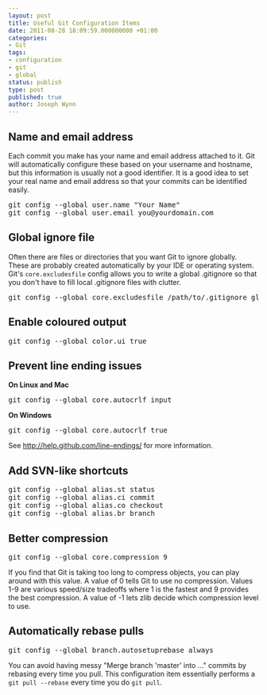 ```yaml
---
layout: post
title: Useful Git Configuration Items
date: 2011-08-28 18:09:59.000000000 +01:00
categories:
- Git
tags:
- configuration
- git
- global
status: publish
type: post
published: true
author: Joseph Wynn
---
```

<h2 id="name-and-email-address">Name and email address</h2>
<p>Each commit you make has your name and email address attached to it. Git will automatically configure these based on your username and hostname, but this information is usually not a good identifier. It is a good idea to set your real name and email address so that your commits can be identified easily.</p>
<pre class="no-highlight">git config --global user.name "Your Name"
git config --global user.email you@yourdomain.com</pre>
<h2 id="global-ignore-file">Global ignore file</h2>
<p>Often there are files or directories that you want Git to ignore globally. These are probably created automatically by your IDE or operating system. Git's <code>core.excludesfile</code> config allows you to write a global .gitignore so that you don't have to fill local .gitignore files with clutter.</p>
<pre class="no-highlight">git config --global core.excludesfile /path/to/.gitignore_global</pre>
<p><!--more--></p>
<h2 id="enable-coloured-output">Enable coloured output</h2>
<pre class="no-highlight">git config --global color.ui true</pre>
<h2 id="prevent-line-ending-issues">Prevent line ending issues</h2>
<p><strong>On Linux and Mac</strong></p>
<pre class="no-highlight">git config --global core.autocrlf input</pre>
<p><strong>On Windows</strong></p>
<pre class="no-highlight">git config --global core.autocrlf true</pre>
<p>See <a href="http://help.github.com/line-endings/">http://help.github.com/line-endings/</a> for more information.</p>
<h2 id="add-svn-like-shortcuts">Add SVN-like shortcuts</h2>
<pre class="no-highlight">git config --global alias.st status
git config --global alias.ci commit
git config --global alias.co checkout
git config --global alias.br branch</pre>
<h2 id="better-compression">Better compression</h2>
<pre class="no-highlight">git config --global core.compression 9</pre>
<p>If you find that Git is taking too long to compress objects, you can play around with this value. A value of 0 tells Git to use no compression. Values 1-9 are various speed/size tradeoffs where 1 is the fastest and 9 provides the best compression. A value of -1 lets zlib decide which compression level to use.</p>
<h2 id="automatically-rebase-pulls">Automatically rebase pulls</h2>
<pre class="no-highlight">git config --global branch.autosetuprebase always</pre>
<p>You can avoid having messy "Merge branch 'master' into ..." commits by rebasing every time you pull. This configuration item essentially performs a <code>git pull --rebase</code> every time you do <code>git pull</code>.</p>
